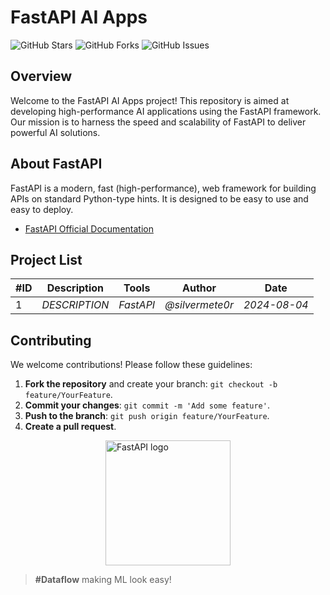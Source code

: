 # FastAPI AI Apps

![GitHub Stars](https://img.shields.io/github/stars/Dataflow-kz/fast-api-ai-apps)
![GitHub Forks](https://img.shields.io/github/forks/Dataflow-kz/fast-api-ai-apps)
![GitHub Issues](https://img.shields.io/github/issues/Dataflow-kz/fast-api-ai-apps)

## Overview

Welcome to the FastAPI AI Apps project! This repository is aimed at developing high-performance AI applications using the FastAPI framework. Our mission is to harness the speed and scalability of FastAPI to deliver powerful AI solutions.

## About FastAPI

FastAPI is a modern, fast (high-performance), web framework for building APIs on standard Python-type hints. It is designed to be easy to use and easy to deploy.

- [FastAPI Official Documentation](https://fastapi.tiangolo.com/)

## Project List

| #ID | Description                       | Tools   | Author      | Date       |
|-----|-----------------------------------|---------|-------------|------------|
| 1 |   *DESCRIPTION*   | *FastAPI* | *@silvermete0r*   | *2024-08-04* |

## Contributing

We welcome contributions! Please follow these guidelines:

1. **Fork the repository** and create your branch: `git checkout -b feature/YourFeature`.
2. **Commit your changes**: `git commit -m 'Add some feature'`.
3. **Push to the branch**: `git push origin feature/YourFeature`.
4. **Create a pull request**.

<img src="https://fastapi.tiangolo.com/img/logo-margin/logo-teal.png" width="200" style="margin: 0 auto; display: block;" alt="FastAPI logo">

> **\#Dataflow** making ML look easy!